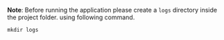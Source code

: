**Note**: Before running the application please create a `logs` directory inside the project folder. using following command.

```mkdir logs```
